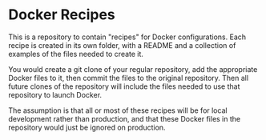 # Docker Recipes

This is a repository to contain "recipes" for Docker configurations. Each recipe is created in its own folder, with a README and a collection of examples of the files needed to create it. 

You would create a git clone of your regular repository, add the appropriate Docker files to it, then commit the files to the original repository. 
Then all future clones of the repository will include the files needed to use that repository to launch Docker.

The assumption is that all or most of these recipes will be for local development rather than production, and that these Docker files in the repository would just be ignored on production.

